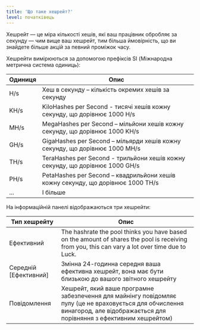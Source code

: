 ```yaml
---
title: 'Що таке хешрейт?'
level: початківець
---
```


Хешрейт — це міра кількості хешів, які ваш працівник обробляє за секунду — чим вище ваш хешрейт, тим більша ймовірність, що ви знайдете більше акцій за певний проміжок часу.

Хешрейти вимірюються за допомогою префіксів SI (Міжнародна метрична система одиниць):

| Одиниця | Опис                                                                            |
| ------- | ------------------------------------------------------------------------------- |
| H/s     | Хеш в секунду – кількість окремих хешів за секунду                              |
| KH/s    | KiloHashes per Second - тисячі хешів кожну секунду, що дорівнює 1000 H/s        |
| MH/s    | MegaHashes per Second – мільйони хешів кожну секунду, що дорівнює 1000 KH/s     |
| GH/s    | GigaHashes per Second – мільярди хешів кожну секунду, що дорівнює 1000 MH/s     |
| TH/s    | TeraHashes per Second - трильйони хешів кожну секунду, що дорівнює 1000 GH/s    |
| PH/s    | PetaHashes per Second – квадрильйони хешів кожну секунду, що дорівнює 1000 TH/s |
| ...     | І більше                                                                        |

На інформаційній панелі відображаються три хешрейти:

| Тип хешрейту              | Опис                                                                                                                                                                           |
| ------------------------- | ------------------------------------------------------------------------------------------------------------------------------------------------------------------------------ |
| Ефективний                | The hashrate the pool thinks you have based on the amount of shares the pool is receiving from you, this can vary a lot over time due to Luck.                                 |
| Середній \[Ефективний\] | Змінна 24-годинна середня ваша ефективна хешрейт, вона має бути близькою до вашого звітного хешрейту                                                                           |
| Повідомлення              | Хешрейт, який ваше програмне забезпечення для майнінгу повідомляє пулу (це не враховується для обчислення винагород, але відображається для порівняння з ефективним хешрейтом) |

